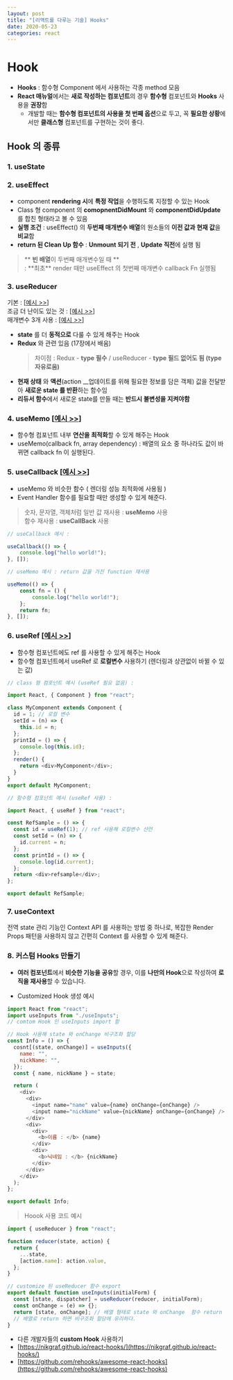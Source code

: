 ```yaml
---
layout: post
title: "[리액트를 다루는 기술] Hooks"
date: 2020-05-23
categories: react
---
```


# Hook

- **Hooks** : 함수형 Component 에서 사용하는 각종 method 모음
- **React 매뉴얼**에서는 **새로 작성하는 컴포넌트**의 경우 **함수형** 컴포넌트와 **Hooks** 사용을 **권장**함
  - 개발할 때는 **함수형 컴포넌트의 사용을 첫 번째 옵션**으로 두고, 꼭 **필요한 상황**에서만 **클래스형** 컴포넌트를 구현하는 것이 좋다.

## Hook 의 종류

### 1. useState

### 2. useEffect

- component **rendering 시**에 **특정 작업**을 수행하도록 지정할 수 있는 Hook
- Class 형 component 의 **comopnentDidMount** 와 **componentDidUpdate** 를 합친 형태라고 볼 수 있음
- **실행 조건** : useEffect() 의 **두번째 매개변수 배열**의 원소들의 **이전 값과 현재 값**을 **비교**함
- **return 된 Clean Up 함수** : **Unmount 되기 전** , **Update 직전**에 실행 됨

> \*\* **빈 배열**이 두번째 매개변수일 때 **  
> : **최초\*\* render 때만 useEffect 의 첫번째 매개변수 callback Fn 실행됨

### 3. useReducer

기본 : [[예시 >>](https://github.com/seong7/React_TIL/blob/master/08/hooks_tutorial/src/3.useReducer/Counter.js)]  
 조금 더 난이도 있는 것 : [[예시 >>](https://github.com/seong7/React_TIL/blob/master/08/hooks_tutorial/src/3.useReducer/InputReducer.js)]  
 매개변수 3개 사용 : [[예시 >>](https://github.com/seong7/react-todo-app/blob/master/src/App_useReducer.js#L38)]

- **state** 를 더 **동적으로** 다룰 수 있게 해주는 Hook
- **Redux** 와 관련 있음 (17장에서 배움)
  > 차이점 : Redux - **type 필수** / useReducer - **type 필드 없어도 됨 (type 자유로움)**
- **현재 상태** 와 **액션**(action \_\_업데이트를 위해 필요한 정보를 담은 객체) 값을 전달받아 **새로운 state 를 반환**하는 함수임
- **리듀서 함수**에서 새로운 state를 만들 때는 **반드시 불변성을 지켜야함**

### 4. useMemo [[예시 >>](https://github.com/seong7/React_TIL/blob/master/08/hooks_tutorial/src/4.useMemo/AverageMemo.js)]

- 함수형 컴포넌트 내부 **연산을 최적화**할 수 있게 해주는 Hook
- useMemo(callback fn, array dependency) : 배열의 요소 중 하나라도 값이 바뀌면 callback fn 이 실행된다.

### 5. useCallback [[예시 >>](https://github.com/seong7/React_TIL/blob/master/08/hooks_tutorial/src/5.useCallback/AverageCallback.js)]

- useMemo 와 비슷한 함수 ( 렌더링 성능 최적화에 사용됨 )
- Event Handler 함수를 필요할 때만 생성할 수 있게 해준다.

> 숫자, 문자열, 객체처럼 일반 값 재사용 : **useMemo** 사용  
> 함수 재사용 : **useCallBack** 사용

```javascript
// useCallback 예시 :

useCallback(() => {
    console.log("hello world!");
}, []);

// useMemo 예시 : return 값을 가진 function 재사용

useMemo(() => {
    const fn = () {
        console.log("hello world!");
    };
    return fn;
}, []);
```

### 6. useRef [[예시 >>](https://github.com/seong7/React_TIL/blob/master/08/hooks_tutorial/src/6.useRef/AverageRef.js)]

- 함수형 컴포넌트에도 ref 를 사용할 수 있게 해주는 Hook
- 함수형 컴포넌트에서 useRef 로 **로컬변수** 사용하기 (렌더링과 상관없이 바뀔 수 있는 값)

```javascript
// class 형 컴포넌트 예시 (useRef 필요 없음) :

import React, { Component } from "react";

class MyComponent extends Component {
  id = 1; // 로컬 변수
  setId = (n) => {
    this.id = n;
  };
  printId = () => {
    console.log(this.id);
  };
  render() {
    return <div>MyComponent</div>;
  }
}
export default MyComponent;

// 함수형 컴포넌트 예시 (useRef 사용) :

import React, { useRef } from "react";

const RefSample = () => {
  const id = useRef(1); // ref 사용해 로컬변수 선언
  const setId = (n) => {
    id.current = n;
  };
  const printId = () => {
    console.log(id.current);
  };
  return <div>refsample</div>;
};

export default RefSample;
```

### 7. useContext

전역 state 관리 기능인 Context API 를 사용하는 방법 중 하나로, 복잡한 Render Props 패턴을 사용하지 않고 간편히 Context 를 사용할 수 있게 해준다.

### 8. 커스텀 Hooks 만들기

- **여러 컴포넌트**에서 **비슷한 기능을 공유**할 경우, 이를 **나만의 Hook**으로 작성하여 **로직을 재사용**할 수 있습니다.

- Customized Hook 생성 예시

```javascript
import React from "react";
import useInputs from "./useInputs";
// comtom Hook 인 useInputs import 함

// Hook 사용해 state 와 onChange 비구조화 할당
const Info = () => {
  cosnt[(state, onChange)] = useInputs({
    name: "",
    nickName: "",
  });
  const { name, nickName } = state;

  return (
    <div>
      <div>
        <input name="name" value={name} onChange={onChange} />
        <input name="nickName" value={nickName} onChange={onChange} />
      </div>
      <div>
        <div>
          <b>이름 : </b> {name}
        </div>
        <div>
          <b>닉네임 : </b> {nickName}
        </div>
      </div>
    </div>
  );
};

export default Info;
```

> Hoook 사용 코드 예시

```javascript
import { useReducer } from "react";

function reducer(state, action) {
  return {
    ...state,
    [action.name]: action.value,
  };
}

// customize 된 useReducer 함수 export
export default function useInputs(initialForm) {
  const [state, dispatcher] = useReducer(reducer, initialForm);
  const onChange = (e) => {};
  return [state, onChange]; // 배열 형태로 state 와 onChange  함수 return
  // 배열로 return 하면 비구조화 할당에 유리하다.
}
```

- 다른 개발자들의 **custom Hook** 사용하기
- [https://nikgraf.github.io/react-hooks/](https://nikgraf.github.io/react-hooks/)
- [https://github.com/rehooks/awesome-react-hooks](https://github.com/rehooks/awesome-react-hooks)
